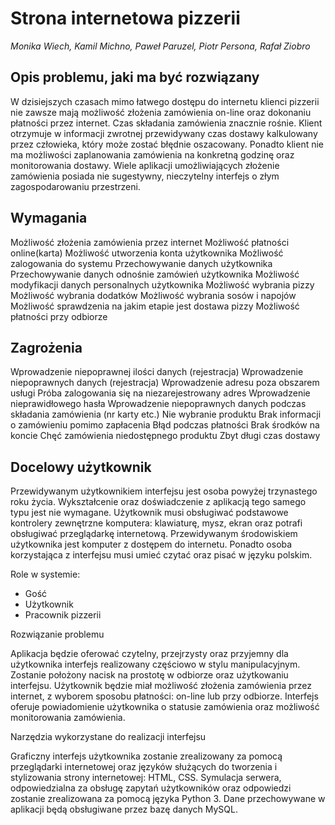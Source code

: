 # Strona internetowa pizzerii

*Monika Wiech, Kamil Michno, Paweł Paruzel, Piotr Persona, Rafał Ziobro*



## Opis problemu, jaki ma być rozwiązany

W dzisiejszych czasach mimo łatwego dostępu do internetu klienci pizzerii nie zawsze mają możliwość złożenia zamówienia on-line oraz dokonaniu płatności przez internet. Czas składania zamówienia znacznie rośnie. Klient otrzymuje w informacji zwrotnej przewidywany czas dostawy kalkulowany przez człowieka, który może zostać błędnie oszacowany. Ponadto klient nie ma możliwości zaplanowania zamówienia na konkretną godzinę oraz monitorowania dostawy. 
Wiele aplikacji umożliwiających złożenie zamówienia posiada nie sugestywny, nieczytelny interfejs o złym zagospodarowaniu przestrzeni. 

## Wymagania

Możliwość złożenia zamówienia przez internet
Możliwość płatności online(karta)
Możliwość utworzenia konta użytkownika
Możliwość zalogowania do systemu
Przechowywanie  danych użytkownika
Przechowywanie danych odnośnie zamówień użytkownika
Możliwość modyfikacji danych personalnych użytkownika
Możliwość wybrania pizzy
Możliwość wybrania dodatków
Możliwość wybrania sosów i napojów
Możliwość sprawdzenia na jakim etapie jest dostawa pizzy
Możliwość płatności przy odbiorze


## Zagrożenia

Wprowadzenie niepoprawnej ilości danych (rejestracja)
Wprowadzenie niepoprawnych danych (rejestracja)
Wprowadzenie adresu poza obszarem usługi
Próba zalogowania się na niezarejestrowany adres
Wprowadzenie nieprawidłowego hasła
Wprowadzenie niepoprawnych danych podczas składania zamówienia (nr karty etc.)
Nie wybranie produktu
Brak informacji o zamówieniu pomimo zapłacenia
Błąd podczas płatności
Brak środków na koncie
Chęć zamówienia niedostępnego produktu
Zbyt długi czas dostawy


## Docelowy użytkownik

Przewidywanym użytkownikiem interfejsu jest osoba powyżej trzynastego roku życia. Wykształcenie oraz doświadczenie z aplikacją tego samego typu jest nie wymagane. Użytkownik musi obsługiwać podstawowe kontrolery zewnętrzne komputera: klawiaturę, mysz, ekran oraz potrafi obsługiwać przeglądarkę internetową. Przewidywanym środowiskiem użytkownika jest komputer z dostępem do internetu. Ponadto osoba korzystająca z interfejsu musi umieć czytać oraz pisać w języku polskim. 

Role w systemie: 
* Gość
* Użytkownik
* Pracownik pizzerii


 Rozwiązanie problemu

Aplikacja będzie oferować czytelny, przejrzysty oraz przyjemny dla użytkownika interfejs realizowany częściowo w stylu manipulacyjnym. Zostanie położony nacisk na prostotę w odbiorze oraz użytkowaniu interfejsu. Użytkownik będzie miał możliwość złożenia zamówienia przez internet, z wyborem sposobu płatności: on-line lub przy odbiorze. 
Interfejs oferuje powiadomienie użytkownika o statusie zamówienia oraz możliwość monitorowania zamówienia. 


 Narzędzia wykorzystane do realizacji interfejsu

Graficzny interfejs użytkownika zostanie zrealizowany za pomocą przeglądarki internetowej oraz języków służących do tworzenia i stylizowania strony internetowej: HTML, CSS.
Symulacja serwera, odpowiedzialna za obsługę zapytań użytkowników oraz odpowiedzi zostanie zrealizowana za pomocą języka Python 3. 
Dane przechowywane w aplikacji będą obsługiwane przez bazę danych MySQL. 
